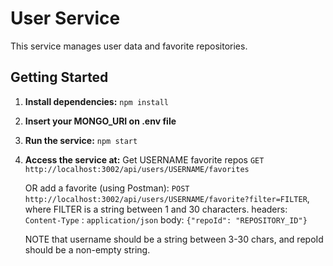 # User Service

This service manages user data and favorite repositories.

## Getting Started

1. **Install dependencies:**
   `npm install`
2. **Insert your MONGO_URI on .env file**
3. **Run the service:**
   `npm start`
4. **Access the service at:**
   Get USERNAME favorite repos
   `GET http://localhost:3002/api/users/USERNAME/favorites`

   OR add a favorite (using Postman): `POST http://localhost:3002/api/users/USERNAME/favorite?filter=FILTER`, where FILTER is a string between 1 and 30 characters.
   headers: `Content-Type` : `application/json`
   body: `{"repoId": "REPOSITORY_ID"}`

   

   NOTE that username should be a string between 3-30 chars, and repoId should be a non-empty string.
